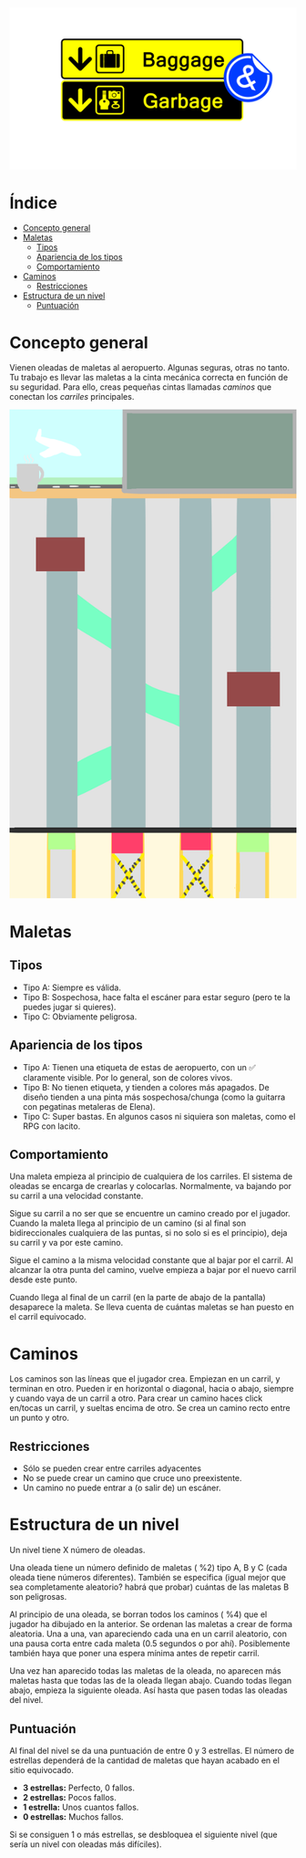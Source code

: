 ![Baggage & Garbage](https://github.com/FresisuisHunters/BaggageAndGarbage/blob/master/Concept%20Art/Logos/logo%20juego.png?raw=true) 

# Índice
- [Concepto general](#concepto-general)
- [Maletas](#maletas)
  * [Tipos](#tipos)
  * [Apariencia de los tipos](#apariencia-de-los-tipos)
  * [Comportamiento](#comportamiento)
- [Caminos](#caminos)
  * [Restricciones](#restricciones)
- [Estructura de un nivel](#estructura-de-un-nivel)
  * [Puntuación](#puntuación)

# Concepto general
Vienen oleadas de maletas al aeropuerto. Algunas seguras, otras no tanto. Tu trabajo es llevar las maletas a la cinta mecánica correcta en función de su seguridad. Para ello, creas pequeñas cintas llamadas *caminos* que conectan los *carriles* principales.

![alt text](https://github.com/FresisuisHunters/BaggageAndGarbage/blob/master/Concept%20Art/UI/mockup_gameplay.png?raw=true)

# Maletas
## Tipos 
- Tipo A: Siempre es válida.
- Tipo B: Sospechosa, hace falta el escáner para estar seguro (pero te la puedes jugar si quieres).
- Tipo C: Obviamente peligrosa.

## Apariencia de los tipos
- Tipo A: Tienen una etiqueta de estas de aeropuerto, con un ✅ claramente visible. Por lo general, son de colores vivos.
- Tipo B: No tienen etiqueta, y tienden a colores más apagados. De diseño tienden a una pinta más sospechosa/chunga (como la guitarra con pegatinas metaleras de Elena).
- Tipo C: Super bastas. En algunos casos ni siquiera son maletas, como el RPG con lacito.

## Comportamiento
Una maleta empieza al principio de cualquiera de los carriles. El sistema de oleadas se encarga de crearlas y colocarlas.
Normalmente, va bajando por su carril a una velocidad constante.

Sigue su carril a no ser que se encuentre un camino creado por el jugador. Cuando la maleta llega al principio de un camino (si al final son bidireccionales cualquiera de las puntas, si no solo si es el principio), deja su carril y va por este camino. 

Sigue el camino a la misma velocidad constante que al bajar por el carril. Al alcanzar la otra punta del camino, vuelve empieza a bajar por el nuevo carril desde este punto.

Cuando llega al final de un carril (en la parte de abajo de la pantalla) desaparece la maleta. Se lleva cuenta de cuántas maletas se han puesto en el carril equivocado.

# Caminos
Los caminos son las líneas que el jugador crea. Empiezan en un carril, y terminan en otro. Pueden ir en horizontal o diagonal, hacia o abajo, siempre y cuando vaya de un carril a otro.
Para crear un camino haces click en/tocas un carril, y sueltas encima de otro. Se crea un camino recto entre un punto y otro.

## Restricciones
- Sólo se pueden crear entre carriles adyacentes
- No se puede crear un camino que cruce uno preexistente.
- Un camino no puede entrar a (o salir de) un escáner.

# Estructura de un nivel
Un nivel tiene X número de oleadas.

Una oleada tiene un número definido de maletas ( %2) tipo A, B y C (cada oleada tiene números diferentes).
También se especifica (igual mejor que sea completamente aleatorio? habrá que probar) cuántas de las maletas B son peligrosas.

Al principio de una oleada, se borran todos los caminos ( %4) que el jugador ha dibujado en la anterior.
Se ordenan las maletas a crear de forma aleatoria. Una a una, van apareciendo cada una en un carril aleatorio, con una pausa corta entre cada maleta (0.5 segundos o por ahí). Posiblemente también haya que poner una espera mínima antes de repetir carril.

Una vez han aparecido todas las maletas de la oleada, no aparecen más maletas hasta que todas las de la oleada llegan abajo.
Cuando todas llegan abajo, empieza la siguiente oleada. Así hasta que pasen todas las oleadas del nivel.

## Puntuación
Al final del nivel se da una puntuación de entre 0 y 3 estrellas.
El número de estrellas dependerá de la cantidad de maletas que hayan acabado en el sitio equivocado.
- **3 estrellas:** Perfecto, 0 fallos.
- **2 estrellas:** Pocos fallos.
- **1 estrella:** Unos cuantos fallos.
- **0 estrellas:** Muchos fallos.

Si se consiguen 1 o más estrellas, se desbloquea el siguiente nivel (que sería un nivel con oleadas más difíciles).
